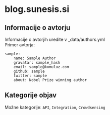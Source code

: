 # blog.sunesis.si

## Informacije o avtorju

Informacije o avtorjih uredite v _data/authors.yml  
Primer avtorja:
```
sample:
    name: Sample Author
    gravatar: sample_hash
    email: sample@kumuluz.com
    github: sample
    twitter: sample
    about: Nobel Prize winning author
```

## Kategorije objav
Možne kategorije: `API`, `Integration`, `Crowdsensing`

